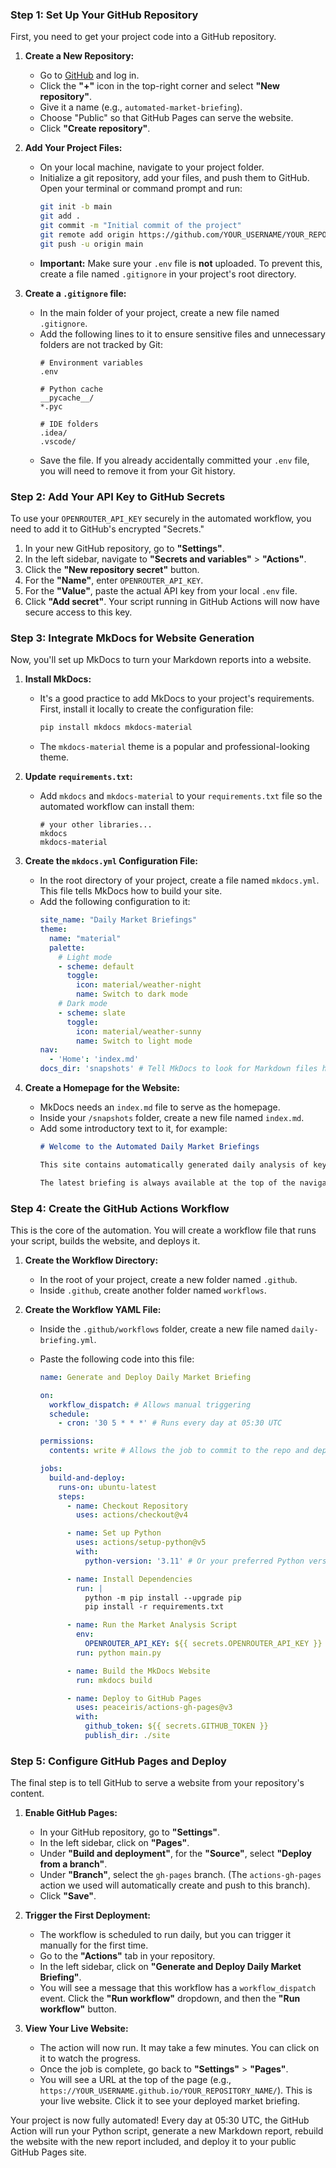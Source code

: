 ### **Step 1: Set Up Your GitHub Repository**

First, you need to get your project code into a GitHub repository.

1.  **Create a New Repository:**
    *   Go to [GitHub](https://github.com) and log in.
    *   Click the **"+"** icon in the top-right corner and select **"New repository"**.
    *   Give it a name (e.g., `automated-market-briefing`).
    *   Choose "Public" so that GitHub Pages can serve the website.
    *   Click **"Create repository"**.

2.  **Add Your Project Files:**
    *   On your local machine, navigate to your project folder.
    *   Initialize a git repository, add your files, and push them to GitHub. Open your terminal or command prompt and run:
        ```bash
        git init -b main
        git add .
        git commit -m "Initial commit of the project"
        git remote add origin https://github.com/YOUR_USERNAME/YOUR_REPOSITORY_NAME.git
        git push -u origin main
        ```
    *   **Important:** Make sure your `.env` file is **not** uploaded. To prevent this, create a file named `.gitignore` in your project's root directory.

3.  **Create a `.gitignore` file:**
    *   In the main folder of your project, create a new file named `.gitignore`.
    *   Add the following lines to it to ensure sensitive files and unnecessary folders are not tracked by Git:
        ```
        # Environment variables
        .env

        # Python cache
        __pycache__/
        *.pyc

        # IDE folders
        .idea/
        .vscode/
        ```
    *   Save the file. If you already accidentally committed your `.env` file, you will need to remove it from your Git history.

### **Step 2: Add Your API Key to GitHub Secrets**

To use your `OPENROUTER_API_KEY` securely in the automated workflow, you need to add it to GitHub's encrypted "Secrets."

1.  In your new GitHub repository, go to **"Settings"**.
2.  In the left sidebar, navigate to **"Secrets and variables"** > **"Actions"**.
3.  Click the **"New repository secret"** button.
4.  For the **"Name"**, enter `OPENROUTER_API_KEY`.
5.  For the **"Value"**, paste the actual API key from your local `.env` file.
6.  Click **"Add secret"**. Your script running in GitHub Actions will now have secure access to this key.

### **Step 3: Integrate MkDocs for Website Generation**

Now, you'll set up MkDocs to turn your Markdown reports into a website.

1.  **Install MkDocs:**
    *   It's a good practice to add MkDocs to your project's requirements. First, install it locally to create the configuration file:
        ```bash
        pip install mkdocs mkdocs-material
        ```
    *   The `mkdocs-material` theme is a popular and professional-looking theme.

2.  **Update `requirements.txt`:**
    *   Add `mkdocs` and `mkdocs-material` to your `requirements.txt` file so the automated workflow can install them:
        ```
        # your other libraries...
        mkdocs
        mkdocs-material
        ```

3.  **Create the `mkdocs.yml` Configuration File:**
    *   In the root directory of your project, create a file named `mkdocs.yml`. This file tells MkDocs how to build your site.
    *   Add the following configuration to it:
        ```yaml
        site_name: "Daily Market Briefings"
        theme:
          name: "material"
          palette:
            # Light mode
            - scheme: default
              toggle:
                icon: material/weather-night
                name: Switch to dark mode
            # Dark mode
            - scheme: slate
              toggle:
                icon: material/weather-sunny
                name: Switch to light mode
        nav:
          - 'Home': 'index.md'
        docs_dir: 'snapshots' # Tell MkDocs to look for Markdown files here
        ```

4.  **Create a Homepage for the Website:**
    *   MkDocs needs an `index.md` file to serve as the homepage.
    *   Inside your `/snapshots` folder, create a new file named `index.md`.
    *   Add some introductory text to it, for example:
        ```markdown
        # Welcome to the Automated Daily Market Briefings

        This site contains automatically generated daily analysis of key financial markets. Please use the navigation to browse reports by date.

        The latest briefing is always available at the top of the navigation bar.
        ```

### **Step 4: Create the GitHub Actions Workflow**

This is the core of the automation. You will create a workflow file that runs your script, builds the website, and deploys it.

1.  **Create the Workflow Directory:**
    *   In the root of your project, create a new folder named `.github`.
    *   Inside `.github`, create another folder named `workflows`.

2.  **Create the Workflow YAML File:**
    *   Inside the `.github/workflows` folder, create a new file named `daily-briefing.yml`.
    *   Paste the following code into this file:

        ```yaml
        name: Generate and Deploy Daily Market Briefing

        on:
          workflow_dispatch: # Allows manual triggering
          schedule:
            - cron: '30 5 * * *' # Runs every day at 05:30 UTC

        permissions:
          contents: write # Allows the job to commit to the repo and deploy to Pages

        jobs:
          build-and-deploy:
            runs-on: ubuntu-latest
            steps:
              - name: Checkout Repository
                uses: actions/checkout@v4

              - name: Set up Python
                uses: actions/setup-python@v5
                with:
                  python-version: '3.11' # Or your preferred Python version

              - name: Install Dependencies
                run: |
                  python -m pip install --upgrade pip
                  pip install -r requirements.txt

              - name: Run the Market Analysis Script
                env:
                  OPENROUTER_API_KEY: ${{ secrets.OPENROUTER_API_KEY }}
                run: python main.py

              - name: Build the MkDocs Website
                run: mkdocs build

              - name: Deploy to GitHub Pages
                uses: peaceiris/actions-gh-pages@v3
                with:
                  github_token: ${{ secrets.GITHUB_TOKEN }}
                  publish_dir: ./site
        ```

### **Step 5: Configure GitHub Pages and Deploy**

The final step is to tell GitHub to serve a website from your repository's content.

1.  **Enable GitHub Pages:**
    *   In your GitHub repository, go to **"Settings"**.
    *   In the left sidebar, click on **"Pages"**.
    *   Under **"Build and deployment"**, for the **"Source"**, select **"Deploy from a branch"**.
    *   Under **"Branch"**, select the `gh-pages` branch. (The `actions-gh-pages` action we used will automatically create and push to this branch).
    *   Click **"Save"**.

2.  **Trigger the First Deployment:**
    *   The workflow is scheduled to run daily, but you can trigger it manually for the first time.
    *   Go to the **"Actions"** tab in your repository.
    *   In the left sidebar, click on **"Generate and Deploy Daily Market Briefing"**.
    *   You will see a message that this workflow has a `workflow_dispatch` event. Click the **"Run workflow"** dropdown, and then the **"Run workflow"** button.

3.  **View Your Live Website:**
    *   The action will now run. It may take a few minutes. You can click on it to watch the progress.
    *   Once the job is complete, go back to **"Settings"** > **"Pages"**.
    *   You will see a URL at the top of the page (e.g., `https://YOUR_USERNAME.github.io/YOUR_REPOSITORY_NAME/`). This is your live website. Click it to see your deployed market briefing.

Your project is now fully automated! Every day at 05:30 UTC, the GitHub Action will run your Python script, generate a new Markdown report, rebuild the website with the new report included, and deploy it to your public GitHub Pages site.